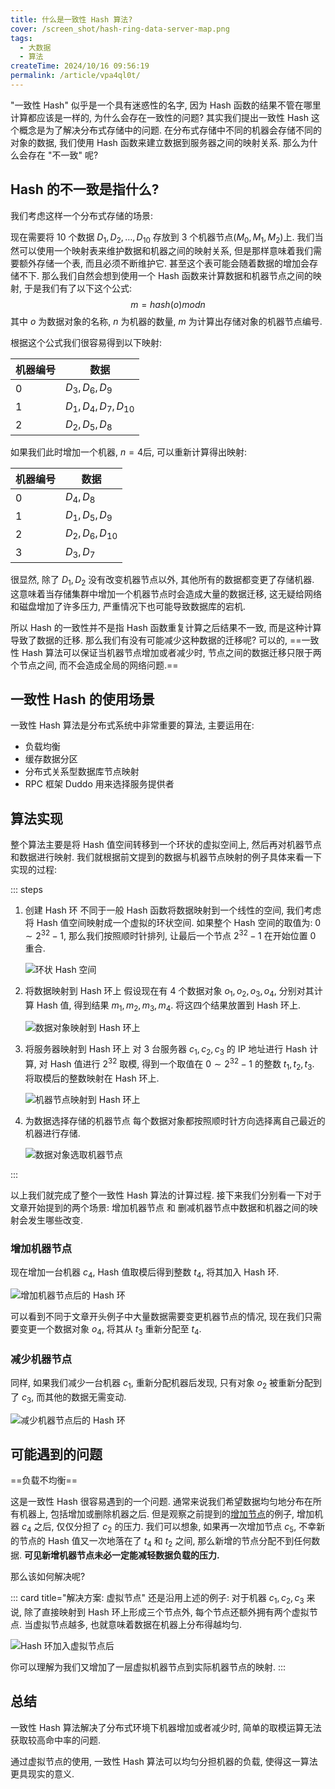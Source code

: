 ```yaml
---
title: 什么是一致性 Hash 算法?
cover: /screen_shot/hash-ring-data-server-map.png
tags:
  - 大数据
  - 算法
createTime: 2024/10/16 09:56:19
permalink: /article/vpa4ql0t/
---
```

"一致性 Hash" 似乎是一个具有迷惑性的名字, 因为 Hash 函数的结果不管在哪里计算都应该是一样的, 为什么会存在一致性的问题? 其实我们提出一致性 Hash 这个概念是为了解决分布式存储中的问题. 在分布式存储中不同的机器会存储不同的对象的数据, 我们使用 Hash 函数来建立数据到服务器之间的映射关系. 那么为什么会存在 "不一致" 呢?
<!-- more -->

## Hash 的不一致是指什么?
我们考虑这样一个分布式存储的场景:

现在需要将 10 个数据 $D_1, D_2, \dots, D_{10}$ 存放到 3 个机器节点($M_0, M_1, M_2$)上. 我们当然可以使用一个映射表来维护数据和机器之间的映射关系, 但是那样意味着我们需要额外存储一个表, 而且必须不断维护它. 甚至这个表可能会随着数据的增加会存储不下. 那么我们自然会想到使用一个 Hash 函数来计算数据和机器节点之间的映射, 于是我们有了以下这个公式:
$$
m = hash(o) mod n
$$
其中 $o$ 为数据对象的名称, $n$ 为机器的数量, $m$ 为计算出存储对象的机器节点编号.

根据这个公式我们很容易得到以下映射:

| 机器编号 | 数据                    |
| -------- | ----------------------- |
| 0        | $D_3, D_6, D_9$         |
| 1        | $D_1, D_4, D_7, D_{10}$ |
| 2        | $D_2, D_5, D_8$         |

如果我们此时增加一个机器, $n = 4$后, 可以重新计算得出映射:

| 机器编号 | 数据               |
| -------- | ------------------ |
| 0        | $D_4, D_8$         |
| 1        | $D_1, D_5, D_9$    |
| 2        | $D_2, D_6, D_{10}$ |
| 3        | $D_3, D_7$         |

很显然, 除了 $D_1, D_2$ 没有改变机器节点以外, 其他所有的数据都变更了存储机器. 这意味着当存储集群中增加一个机器节点时会造成大量的数据迁移, 这无疑给网络和磁盘增加了许多压力, 严重情况下也可能导致数据库的宕机.

所以 Hash 的一致性并不是指 Hash 函数重复计算之后结果不一致, 而是这种计算导致了数据的迁移. 那么我们有没有可能减少这种数据的迁移呢? 可以的, ==一致性 Hash 算法可以保证当机器节点增加或者减少时, 节点之间的数据迁移只限于两个节点之间, 而不会造成全局的网络问题.==

## 一致性 Hash 的使用场景
一致性 Hash 算法是分布式系统中非常重要的算法, 主要运用在:
- 负载均衡
- 缓存数据分区
- 分布式关系型数据库节点映射
- RPC 框架 Duddo 用来选择服务提供者

## 算法实现
整个算法主要是将 Hash 值空间转移到一个环状的虚拟空间上, 然后再对机器节点和数据进行映射. 我们就根据前文提到的数据与机器节点映射的例子具体来看一下实现的过程:

::: steps
1. 创建 Hash 环
    不同于一般 Hash 函数将数据映射到一个线性的空间, 我们考虑将 Hash 值空间映射成一个虚拟的环状空间. 如果整个 Hash 空间的取值为: $0 \sim 2^{32}-1$, 那么我们按照顺时针排列, 让最后一个节点 $2^{32}-1$ 在开始位置 0 重合.

    ![环状 Hash 空间](/screen_shot/hash-ring.png)

2. 将数据映射到 Hash 环上
    假设现在有 4 个数据对象 $o_1, o_2, o_3, o_4$, 分别对其计算 Hash 值, 得到结果 $m_1, m_2, m_3, m_4$. 将这四个结果放置到 Hash 环上.

    ![数据对象映射到 Hash 环上](/screen_shot/hash-ring-data.png)

3. 将服务器映射到 Hash 环上
    对 3 台服务器 $c_1, c_2, c_3$ 的 IP 地址进行 Hash 计算, 对 Hash 值进行 $2^{32}$ 取模, 得到一个取值在 $0 \sim 2^{32}-1$ 的整数 $t_1, t_2, t_3$. 将取模后的整数映射在 Hash 环上.

    ![机器节点映射到 Hash 环上](/screen_shot/hash-ring-server.png)

4. 为数据选择存储的机器节点
    每个数据对象都按照顺时针方向选择离自己最近的机器进行存储.

    ![数据对象选取机器节点](/screen_shot/hash-ring-data-server-map.png)

:::

以上我们就完成了整个一致性 Hash 算法的计算过程. 接下来我们分别看一下对于文章开始提到的两个场景: 增加机器节点 和 删减机器节点中数据和机器之间的映射会发生哪些改变.

### 增加机器节点
现在增加一台机器 $c_4$, Hash 值取模后得到整数 $t_4$, 将其加入 Hash 环.

![增加机器节点后的 Hash 环](/screen_shot/hash-ring-add-server.png)

可以看到不同于文章开头例子中大量数据需要变更机器节点的情况, 现在我们只需要变更一个数据对象 $o_4$, 将其从 $t_3$ 重新分配至 $t_4$.

### 减少机器节点
同样, 如果我们减少一台机器 $c_1$, 重新分配机器后发现, 只有对象 $o_2$ 被重新分配到了 $c_3$, 而其他的数据无需变动.

![减少机器节点后的 Hash 环](/screen_shot/hash-ring-reduce-server.png)

## 可能遇到的问题

==负载不均衡==

这是一致性 Hash 很容易遇到的一个问题. 通常来说我们希望数据均匀地分布在所有机器上, 包括增加或删除机器之后. 但是观察之前提到的[增加节点](/article/vpa4ql0t/#增加机器节点)的例子, 增加机器 $c_4$ 之后, 仅仅分担了 $c_2$ 的压力. 我们可以想象, 如果再一次增加节点 $c_5$, 不幸新的节点的 Hash 值又一次地落在了 $t_4$ 和 $t_2$ 之间, 那么新增的节点分配不到任何数据. **可见新增机器节点未必一定能减轻数据负载的压力.**

那么该如何解决呢?

::: card title="解决方案: 虚拟节点"
还是沿用上述的例子: 对于机器 $c_1, c_2, c_3$ 来说, 除了直接映射到 Hash 环上形成三个节点外, 每个节点还额外拥有两个虚拟节点. 当虚拟节点越多, 也就意味着数据在机器上分布得越均匀.

![Hash 环加入虚拟节点后](/screen_shot/hash-ring-virtual-node.png)

你可以理解为我们又增加了一层虚拟机器节点到实际机器节点的映射.
:::

## 总结
一致性 Hash 算法解决了分布式环境下机器增加或者减少时, 简单的取模运算无法获取较高命中率的问题. 

通过虚拟节点的使用, 一致性 Hash 算法可以均匀分担机器的负载, 使得这一算法更具现实的意义.















